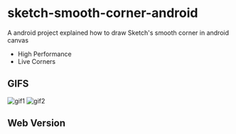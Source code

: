 # sketch-smooth-corner-android

A android project explained how to draw Sketch's smooth corner in android canvas

* High Performance
* Live Corners

## GIFS

![gif1]()
![gif2]()

## Web Version

[](https://github.com/MartinRGB/sketch-smooth-corner-web)

